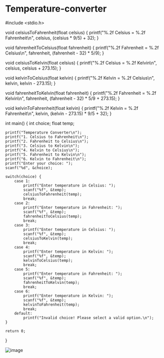 # Temperature-converter
#include <stdio.h>

void celsiusToFahrenheit(float celsius) {
    printf("%.2f Celsius = %.2f Fahrenheit\n", celsius, (celsius * 9/5) + 32);
}

void fahrenheitToCelsius(float fahrenheit) {
    printf("%.2f Fahrenheit = %.2f Celsius\n", fahrenheit, (fahrenheit - 32) * 5/9);
}

void celsiusToKelvin(float celsius) {
    printf("%.2f Celsius = %.2f Kelvin\n", celsius, celsius + 273.15);
}

void kelvinToCelsius(float kelvin) {
    printf("%.2f Kelvin = %.2f Celsius\n", kelvin, kelvin - 273.15);
}

void fahrenheitToKelvin(float fahrenheit) {
    printf("%.2f Fahrenheit = %.2f Kelvin\n", fahrenheit, (fahrenheit - 32) * 5/9 + 273.15);
}

void kelvinToFahrenheit(float kelvin) {
    printf("%.2f Kelvin = %.2f Fahrenheit\n", kelvin, (kelvin - 273.15) * 9/5 + 32);
}

int main() {
    int choice;
    float temp;

    printf("Temperature Converter\n");
    printf("1. Celsius to Fahrenheit\n");
    printf("2. Fahrenheit to Celsius\n");
    printf("3. Celsius to Kelvin\n");
    printf("4. Kelvin to Celsius\n");
    printf("5. Fahrenheit to Kelvin\n");
    printf("6. Kelvin to Fahrenheit\n");
    printf("Enter your choice: ");
    scanf("%d", &choice);

    switch(choice) {
        case 1:
            printf("Enter temperature in Celsius: ");
            scanf("%f", &temp);
            celsiusToFahrenheit(temp);
            break;
        case 2:
            printf("Enter temperature in Fahrenheit: ");
            scanf("%f", &temp);
            fahrenheitToCelsius(temp);
            break;
        case 3:
            printf("Enter temperature in Celsius: ");
            scanf("%f", &temp);
            celsiusToKelvin(temp);
            break;
        case 4:
            printf("Enter temperature in Kelvin: ");
            scanf("%f", &temp);
            kelvinToCelsius(temp);
            break;
        case 5:
            printf("Enter temperature in Fahrenheit: ");
            scanf("%f", &temp);
            fahrenheitToKelvin(temp);
            break;
        case 6:
            printf("Enter temperature in Kelvin: ");
            scanf("%f", &temp);
            kelvinToFahrenheit(temp);
            break;
        default:
            printf("Invalid choice! Please select a valid option.\n");
    }

    return 0;
}




  ![image](https://github.com/user-attachments/assets/ba1fc7ef-d168-4c3d-841f-c53c8286b05b)
